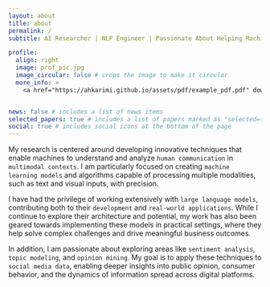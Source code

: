 ```yaml
---
layout: about
title: about
permalink: /
subtitle: AI Researcher | NLP Engineer | Passionate About Helping Machines Understand Humans

profile:
  align: right
  image: prof_pic.jpg
  image_circular: false # crops the image to make it circular
  more_info: >
    <a href="https://ahkarimi.github.io/assets/pdf/example_pdf.pdf" download>Download PDF CV</a>


news: false # includes a list of news items
selected_papers: true # includes a list of papers marked as "selected={true}"
social: true # includes social icons at the bottom of the page
---
```


My research is centered around developing innovative techniques that enable machines to understand and analyze `human communication` in `multimodal contexts`. I am particularly focused on creating `machine learning models` and algorithms capable of processing multiple modalities, such as text and visual inputs, with precision.

I have had the privilege of working extensively with `large language models`, contributing both to their `development` and `real-world applications`. While I continue to explore their architecture and potential, my work has also been geared towards implementing these models in practical settings, where they help solve complex challenges and drive meaningful business outcomes.

In addition, I am passionate about exploring areas like `sentiment analysis`, `topic modeling`, and `opinion mining`. My goal is to apply these techniques to `social media data`, enabling deeper insights into public opinion, consumer behavior, and the dynamics of information spread across digital platforms.